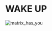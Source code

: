 # WAKE UP
![matrix_has_you](https://github.com/user-attachments/assets/c9d4fd18-92c3-40d4-93f3-cda2a7d1f017)
